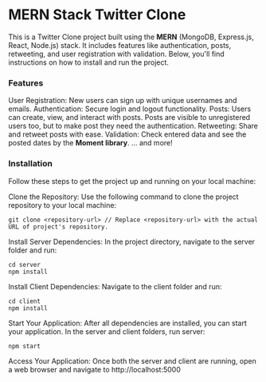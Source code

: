 # MERN Stack Twitter Clone
This is a Twitter Clone project built using the **MERN** (MongoDB, Express.js, React, Node.js) stack. It includes features like authentication, posts, retweeting, and user registration with validation. Below, you'll find instructions on how to install and run the project.

### Features
User Registration: New users can sign up with unique usernames and emails.
Authentication: Secure login and logout functionality.
Posts: Users can create, view, and interact with posts. Posts are visible to unregistered users too, but to make post they need the authentication.
Retweeting: Share and retweet posts with ease.
Validation: Check entered data and see the posted dates by the **Moment library**.
... and more!

### Installation
Follow these steps to get the project up and running on your local machine:

Clone the Repository: Use the following command to clone the project repository to your local machine:
```
git clone <repository-url> // Replace <repository-url> with the actual URL of project's repository.
```
Install Server Dependencies: In the project directory, navigate to the server folder and run:
```
cd server
npm install
```
Install Client Dependencies: Navigate to the client folder and run:
```
cd client
npm install
```
Start Your Application: After all dependencies are installed, you can start your application. In the server and client folders, run server:
```
npm start
```
Access Your Application: Once both the server and client are running, open a web browser and navigate to http://localhost:5000

